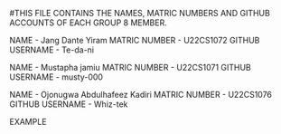#THIS FILE CONTAINS THE NAMES, MATRIC NUMBERS AND GITHUB ACCOUNTS OF EACH GROUP 8 MEMBER.

NAME - Jang Dante Yiram
MATRIC NUMBER - U22CS1072
GITHUB USERNAME - Te-da-ni


NAME - Mustapha jamiu
MATRIC NUMBER - U22CS1071
GITHUB USERNAME - musty-000


NAME - Ojonugwa Abdulhafeez Kadiri
MATRIC NUMBER - U22CS1076
GITHUB USERNAME - Whiz-tek

EXAMPLE
